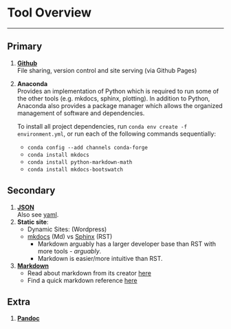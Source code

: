 # Tool Overview

-------

## Primary

1. [**Github**]() \
   File sharing, version control and site serving (via Github Pages)

2. **Anaconda** \
   Provides an implementation of Python which is required to run some of the other tools (e.g. mkdocs, sphinx, plotting). In addition to Python, Anaconda also provides a package manager which allows the organized management of software and dependencies.

   To install all project dependencies, run `conda env create -f environment.yml`, or run each of the following commands sequentially:
   - `conda config --add channels conda-forge`
   - `conda install mkdocs`
   - `conda install python-markdown-math`
   - `conda install mkdocs-bootswatch`

## Secondary

1. [**JSON**](https://www.json.org/json-en.html) \
    Also see [yaml](https://yaml.org/spec/1.1/#id857168).
2. **Static site**:
   - Dynamic Sites: (Wordpress)
   - [mkdocs](empty) (Md) vs [Sphinx](empty) (RST)
     - Markdown arguably has a larger developer base than RST with more tools - *arguably*.
     - Markdown is easier/more intuitive than RST.
3. [**Markdown**](https://commonmark.org/)
   - Read about markdown from its creator [here](https://daringfireball.net/projects/markdown/syntax)
   - Find a quick markdown reference [here](https://daringfireball.net/projects/markdown/syntax)
  
## Extra

1. [**Pandoc**](#2-pure-text---data-structuresfundamentals)

